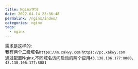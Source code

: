 ```yaml
---
title: Nginx学习
date: 2022-04-14 23:36:48
permalink: /nginx/index/
categories: nginx
tags:
  - nginx
---
```


需求是这样的:  
我有两个二级域名`https://m.xakwy.com` `https://pc.xakwy.com`  
通过配置Nginx,不同域名访问启动的两个应用`43.138.106.177:8080`、`43.138.106.177:8081`
